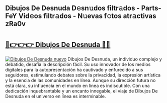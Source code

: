 ## Dibujos De Desnuda D𝚎sn𝚞dos filtr𝚊dos - Parts-FeY Vid𝚎os filtr𝚊dos - N𝚞evas f𝚘tos atr𝚊ctivas zRa0v

# <h2><a href="http://mb3kxn.tromn.icu/?c=Dibujos+De+Desnuda">🔗👉👉👉 Dibujos De Desnuda 🔗🔗</a></h2>

[![Dibujos De Desnuda nuevo](https://i.imgur.com/pEAQMta.gif)](http://mb3kxn.tromn.icu/?c=Dibujos+De+Desnuda)
Dibujos De Desnuda, un individuo complejo y debatido, desafía la descripción fácil. Su uso innovador de los medios digitales para la autopresentación ha cautivado y enfurecido a sus seguidores, estimulando debates sobre la privacidad, la expresión artística y la esencia de las comunidades en línea. Aunque su dirección futura no está clara, su influencia en el mundo en línea es indiscutible. Con una dedicación inquebrantable y un encanto innegable, el viaje de Dibujos De Desnuda en el universo en línea es interminable.
